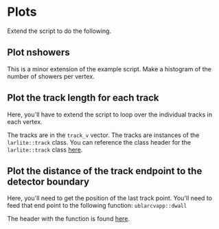 # Plots

Extend the script to do the following.

## Plot nshowers

This is a minor extension of the example script. Make a histogram of the number of showers per vertex.

## Plot the track length for each track

Here, you'll have to extend the script to loop over the individual tracks in each vertex.

The tracks are in the `track_v` vector. The tracks are instances of the `larlite::track` class.
You can reference the class header for the `larlite::track` class [here](https://github.com/NuTufts/larlite/blob/nutufts/larlite/DataFormat/track.h).

## Plot the distance of the track endpoint to the detector boundary

Here, you'll need to get the position of the last track point.
You'll need to feed that end point to the following function: `ublarcvapp::dwall`

The header with the function is found [here](https://github.com/LArbys/ublarcvapp/blob/master/ublarcvapp/ubdllee/dwall.h).